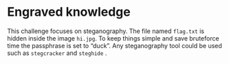 # Engraved knowledge

This challenge focuses on steganography. The file named `flag.txt` is hidden inside the image `hi.jpg`. To keep things
simple and save bruteforce time the passphrase is set to “duck”. Any steganography tool could be used such as
`stegcracker` and `steghide` .
